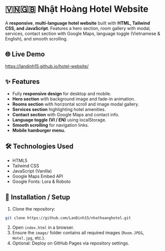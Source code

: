 # 🇻🇳🇬🇧 Nhật Hoàng Hotel Website
A **responsive**, **multi-language hotel website** built with **HTML, Tailwind CSS, and JavaScript**. Features a hero section, room gallery with modal, services, contact section with Google Maps, language toggle (Vietnamese & English), and smooth scrolling.

## 🌐 Live Demo
https://landinh15.github.io/hotel-website/

## ✨ Features
- Fully **responsive design** for desktop and mobile.
- **Hero section** with background image and fade-in animation.
- **Rooms section** with horizontal scroll and image modal gallery.
- **Services section** highlighting hotel amenities.
- **Contact section** with Google Maps and contact info.
- **Language toggle (VI / EN)** using localStorage.
- **Smooth scrolling** for navigation links.
- **Mobile hamburger menu.**

## 🛠 Technologies Used
- HTML5
- Tailwind CSS
- JavaScript (Vanilla)
- Google Maps Embed API
- Google Fonts: Lora & Roboto

## 🚀 Installation / Setup
1. Clone the repository:
```bash
git clone https://github.com/LanDinh15/nhathoanghotel.git
```
2. Open `index.html` in a browser.
3. Ensure the `image/` folder contains all required images (`Room.JPEG`, `Hotel.jpg`, etc.).
4. Optional: Deploy on GitHub Pages via repository settings.

